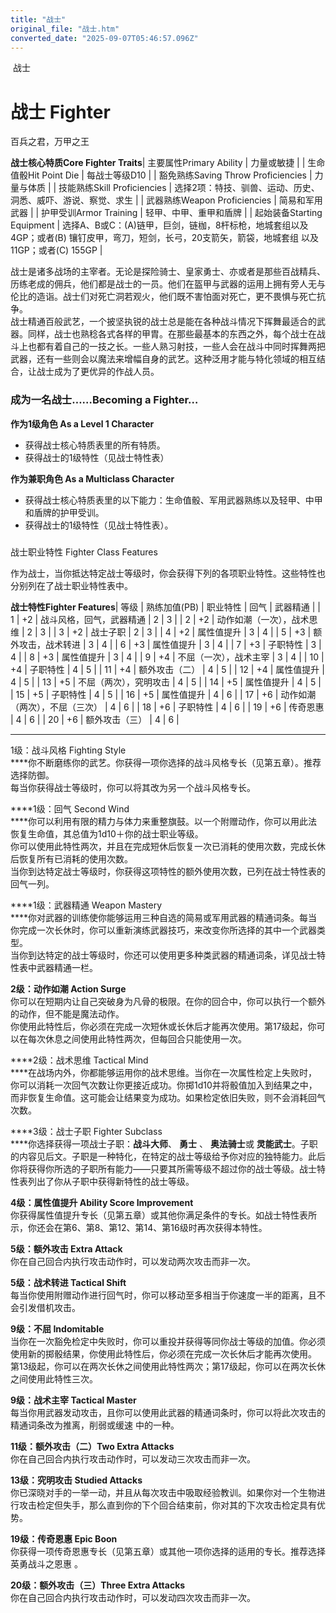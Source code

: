 ```yaml
---
title: "战士"
original_file: "战士.htm"
converted_date: "2025-09-07T05:46:57.096Z"
---
```


﻿ 战士  

# 战士 Fighter

百兵之君，万甲之王

**战士核心特质Core Fighter Traits**| 主要属性Primary Ability | 力量或敏捷 |
| 生命值骰Hit Point Die | 每战士等级D10 |
| 豁免熟练Saving Throw Proficiencies | 力量与体质 |
| 技能熟练Skill Proficiencies | 选择2项：特技、驯兽、运动、历史、洞悉、威吓、游说、察觉、求生 |
| 武器熟练Weapon Proficiencies | 简易和军用武器 |
| 护甲受训Armor Training | 轻甲、中甲、重甲和盾牌 |
| 起始装备Starting Equipment | 选择A、B或C：(A)链甲，巨剑，链枷，8杆标枪，地城套组以及4GP；或者(B) 镶钉皮甲，弯刀，短剑，长弓，20支箭矢，箭袋，地城套组 以及11GP；或者(C) 155GP |

战士是诸多战场的主宰者。无论是探险骑士、皇家勇士、亦或者是那些百战精兵、历练老成的佣兵，他们都是战士的一员。他们在盔甲与武器的运用上拥有旁人无与伦比的造诣。战士们对死亡洞若观火，他们既不害怕面对死亡，更不畏惧与死亡抗争。  
战士精通百般武艺，一个披坚执锐的战士总是能在各种战斗情况下挥舞最适合的武器。同样，战士也熟稔各式各样的甲胄。在那些最基本的东西之外，每个战士在战斗上也都有着自己的一技之长。一些人熟习射技，一些人会在战斗中同时挥舞两把武器，还有一些则会以魔法来增幅自身的武艺。这种泛用才能与特化领域的相互结合，让战士成为了更优异的作战人员。

### 成为一名战士……Becoming a Fighter…

****作为1级角色 As a Level 1 Character****

-   获得战士核心特质表里的所有特质。
-   获得战士的1级特性（见战士特性表）

****作为兼职角色 As a Multiclass Character****

-   获得战士核心特质表里的以下能力：生命值骰、军用武器熟练以及轻甲、中甲和盾牌的护甲受训。
-   获得战士的1级特性（见战士特性表）。

###   
战士职业特性 Fighter Class Features

作为战士，当你抵达特定战士等级时，你会获得下列的各项职业特性。这些特性也分别列在了战士职业特性表中。

**战士特性Fighter Features**| 等级 | 熟练加值(PB) | 职业特性 | 回气 | 武器精通 |
| 1 | +2 | 战斗风格，回气，武器精通 | 2 | 3 |
| 2 | +2 | 动作如潮（一次），战术思维 | 2 | 3 |
| 3 | +2 | 战士子职 | 2 | 3 |
| 4 | +2 | 属性值提升 | 3 | 4 |
| 5 | +3 | 额外攻击，战术转进 | 3 | 4 |
| 6 | +3 | 属性值提升 | 3 | 4 |
| 7 | +3 | 子职特性 | 3 | 4 |
| 8 | +3 | 属性值提升 | 3 | 4 |
| 9 | +4 | 不屈（一次），战术主宰 | 3 | 4 |
| 10 | +4 | 子职特性 | 4 | 5 |
| 11 | +4 | 额外攻击（二） | 4 | 5 |
| 12 | +4 | 属性值提升 | 4 | 5 |
| 13 | +5 | 不屈（两次），究明攻击 | 4 | 5 |
| 14 | +5 | 属性值提升 | 4 | 5 |
| 15 | +5 | 子职特性 | 4 | 5 |
| 16 | +5 | 属性值提升 | 4 | 6 |
| 17 | +6 | 动作如潮（两次），不屈（三次） | 4 | 6 |
| 18 | +6 | 子职特性 | 4 | 6 |
| 19 | +6 | 传奇恩惠 | 4 | 6 |
| 20 | +6 | 额外攻击（三） | 4 | 6 |

****  
1级：战斗风格 Fighting Style  
****你不断磨练你的武艺。你获得一项你选择的战斗风格专长（见第五章）。推荐选择防御。  
每当你获得战士等级时，你可以将其改为另一个战斗风格专长。

****1级：回气 Second Wind  
****你可以利用有限的精力与体力来重整旗鼓。以一个附赠动作，你可以用此法恢复生命值，其总值为1d10＋你的战士职业等级。  
你可以使用此特性两次，并且在完成短休后恢复一次已消耗的使用次数，完成长休后恢复所有已消耗的使用次数。  
当你到达特定战士等级时，你获得这项特性的额外使用次数，已列在战士特性表的回气一列。

****1级：武器精通 Weapon Mastery  
****你对武器的训练使你能够运用三种自选的简易或军用武器的精通词条。每当你完成一次长休时，你可以重新演练武器技巧，来改变你所选择的其中一个武器类型。  
当你到达特定的战士等级时，你还可以使用更多种类武器的精通词条，详见战士特性表中武器精通一栏。

****2级：动作如潮 Action Surge****  
你可以在短期内让自己突破身为凡骨的极限。在你的回合中，你可以执行一个额外的动作，但不能是魔法动作。  
你使用此特性后，你必须在完成一次短休或长休后才能再次使用。第17级起，你可以在每次休息之间使用此特性两次，但每回合只能使用一次。

****2级：战术思维 Tactical Mind  
****在战场内外，你都能够运用你的战术思维。当你在一次属性检定上失败时，你可以消耗一次回气次数让你更接近成功。你掷1d10并将骰值加入到结果之中，而非恢复生命值。这可能会让结果变为成功。如果检定依旧失败，则不会消耗回气次数。

****3级：战士子职 Fighter Subclass  
****你选择获得一项战士子职：****战斗大师****、 ****勇士**** 、 ****奥法骑士****或 ****灵能武士****。子职的内容见后文。子职是一种特化，在特定的战士等级给予你对应的独特能力。此后你将获得你所选的子职所有能力——只要其所需等级不超过你的战士等级。战士特性表列出了你从子职中获得新特性的战士等级。

****4级：属性值提升 Ability Score Improvement****  
你获得属性值提升专长（见第五章）或其他你满足条件的专长。如战士特性表所示，你还会在第6、第8、第12、第14、第16级时再次获得本特性。

****5级：额外攻击 Extra Attack****  
你在自己回合内执行攻击动作时，可以发动两次攻击而非一次。

****5级：战术转进 Tactical Shift****  
每当你使用附赠动作进行回气时，你可以移动至多相当于你速度一半的距离，且不会引发借机攻击。

****9级：不屈 Indomitable****  
当你在一次豁免检定中失败时，你可以重投并获得等同你战士等级的加值。你必须使用新的掷骰结果，你使用此特性后，你必须在完成一次长休后才能再次使用。  
第13级起，你可以在两次长休之间使用此特性两次；第17级起，你可以在两次长休之间使用此特性三次。

****9级：战术主宰 Tactical Master****  
每当你用武器发动攻击，且你可以使用此武器的精通词条时，你可以将此次攻击的精通词条改为推离，削弱或缓速 中的一种。

****11级：额外攻击（二）Two Extra Attacks****  
你在自己回合内执行攻击动作时，可以发动三次攻击而非一次。

****13级：究明攻击 Studied Attacks****  
你已深晓对手的一举一动，并且从每次攻击中吸取经验教训。如果你对一个生物进行攻击检定但失手，那么直到你的下个回合结束前，你对其的下次攻击检定具有优势。

****19级：传奇恩惠 Epic Boon****  
你获得一项传奇恩惠专长（见第五章）或其他一项你选择的适用的专长。推荐选择英勇战斗之恩惠 。

****20级：额外攻击（三）Three Extra Attacks****  
你在自己回合内执行攻击动作时，可以发动四次攻击而非一次。